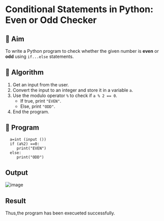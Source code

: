 # Conditional Statements in Python: Even or Odd Checker

## 🎯 Aim
To write a Python program to check whether the given number is **even** or **odd** using `if...else` statements.

## 🧠 Algorithm
1. Get an input from the user.
2. Convert the input to an integer and store it in a variable `a`.
3. Use the modulo operator `%` to check if `a % 2 == 0`.
   - If true, print `"EVEN"`.
   - Else, print `"ODD"`.
4. End the program.

## 🧾 Program
      a=int (input ()) 
      if (a%2) ==0:
         print("EVEN")
      else:
         print("ODD")

## Output
![image](https://github.com/user-attachments/assets/b86dbd23-8687-43fe-acae-b85c31bd1f74)


## Result
Thus,the program has been execueted successfully.
